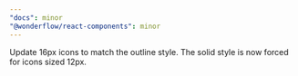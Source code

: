```yaml
---
"docs": minor
"@wonderflow/react-components": minor
---
```


Update 16px icons to match the outline style. The solid style is now forced for icons sized 12px.
